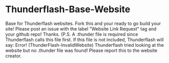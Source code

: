 Thunderflash-Base-Website
=========================
Base for Thunderflash websites. Fork this and your ready to go build your site! Please post an issue with the label "Website Link Request" tag and your github repo! Thanks. (P.S. A .thunder file is required since Thunderflash calls this file first. If this file is not included, Thunderflash will say: 
Error! (ThunderFlash-InvalidWebsite)
Thunderflash tried looking at the website but no .thunder file was found!
Please report this to the website creator.
